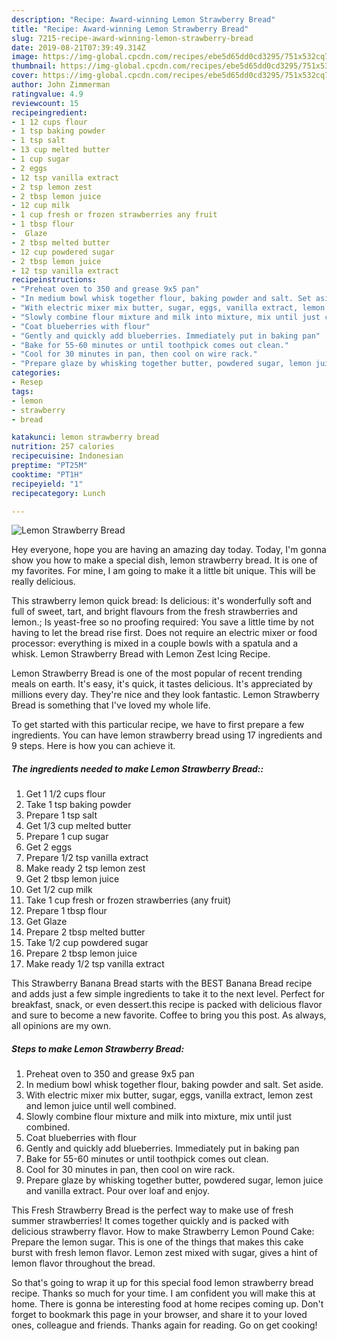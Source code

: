 ```yaml
---
description: "Recipe: Award-winning Lemon Strawberry Bread"
title: "Recipe: Award-winning Lemon Strawberry Bread"
slug: 7215-recipe-award-winning-lemon-strawberry-bread
date: 2019-08-21T07:39:49.314Z
image: https://img-global.cpcdn.com/recipes/ebe5d65dd0cd3295/751x532cq70/lemon-strawberry-bread-recipe-main-photo.jpg
thumbnail: https://img-global.cpcdn.com/recipes/ebe5d65dd0cd3295/751x532cq70/lemon-strawberry-bread-recipe-main-photo.jpg
cover: https://img-global.cpcdn.com/recipes/ebe5d65dd0cd3295/751x532cq70/lemon-strawberry-bread-recipe-main-photo.jpg
author: John Zimmerman
ratingvalue: 4.9
reviewcount: 15
recipeingredient:
- 1 12 cups flour
- 1 tsp baking powder
- 1 tsp salt
- 13 cup melted butter
- 1 cup sugar
- 2 eggs
- 12 tsp vanilla extract
- 2 tsp lemon zest
- 2 tbsp lemon juice
- 12 cup milk
- 1 cup fresh or frozen strawberries any fruit
- 1 tbsp flour
-  Glaze
- 2 tbsp melted butter
- 12 cup powdered sugar
- 2 tbsp lemon juice
- 12 tsp vanilla extract
recipeinstructions:
- "Preheat oven to 350 and grease 9x5 pan"
- "In medium bowl whisk together flour, baking powder and salt. Set aside."
- "With electric mixer mix butter, sugar, eggs, vanilla extract, lemon zest and lemon juice until well combined."
- "Slowly combine flour mixture and milk into mixture, mix until just combined."
- "Coat blueberries with flour"
- "Gently and quickly add blueberries. Immediately put in baking pan"
- "Bake for 55-60 minutes or until toothpick comes out clean."
- "Cool for 30 minutes in pan, then cool on wire rack."
- "Prepare glaze by whisking together butter, powdered sugar, lemon juice and vanilla extract. Pour over loaf and enjoy."
categories:
- Resep
tags:
- lemon
- strawberry
- bread

katakunci: lemon strawberry bread
nutrition: 257 calories
recipecuisine: Indonesian
preptime: "PT25M"
cooktime: "PT1H"
recipeyield: "1"
recipecategory: Lunch

---
```



![Lemon Strawberry Bread](https://img-global.cpcdn.com/recipes/ebe5d65dd0cd3295/751x532cq70/lemon-strawberry-bread-recipe-main-photo.jpg)

Hey everyone, hope you are having an amazing day today. Today, I'm gonna show you how to make a special dish, lemon strawberry bread. It is one of my favorites. For mine, I am going to make it a little bit unique. This will be really delicious.

This strawberry lemon quick bread: Is delicious: it&#39;s wonderfully soft and full of sweet, tart, and bright flavours from the fresh strawberries and lemon.; Is yeast-free so no proofing required: You save a little time by not having to let the bread rise first. Does not require an electric mixer or food processor: everything is mixed in a couple bowls with a spatula and a whisk. Lemon Strawberry Bread with Lemon Zest Icing Recipe.

Lemon Strawberry Bread is one of the most popular of recent trending meals on earth. It's easy, it's quick, it tastes delicious. It's appreciated by millions every day. They're nice and they look fantastic. Lemon Strawberry Bread is something that I've loved my whole life.


To get started with this particular recipe, we have to first prepare a few ingredients. You can have lemon strawberry bread using 17 ingredients and 9 steps. Here is how you can achieve it.

##### The ingredients needed to make Lemon Strawberry Bread::

1. Get 1 1/2 cups flour
1. Take 1 tsp baking powder
1. Prepare 1 tsp salt
1. Get 1/3 cup melted butter
1. Prepare 1 cup sugar
1. Get 2 eggs
1. Prepare 1/2 tsp vanilla extract
1. Make ready 2 tsp lemon zest
1. Get 2 tbsp lemon juice
1. Get 1/2 cup milk
1. Take 1 cup fresh or frozen strawberries (any fruit)
1. Prepare 1 tbsp flour
1. Get  Glaze
1. Prepare 2 tbsp melted butter
1. Take 1/2 cup powdered sugar
1. Prepare 2 tbsp lemon juice
1. Make ready 1/2 tsp vanilla extract


This Strawberry Banana Bread starts with the BEST Banana Bread recipe and adds just a few simple ingredients to take it to the next level. Perfect for breakfast, snack, or even dessert.this recipe is packed with delicious flavor and sure to become a new favorite. Coffee to bring you this post. As always, all opinions are my own. 

##### Steps to make Lemon Strawberry Bread:

1. Preheat oven to 350 and grease 9x5 pan
1. In medium bowl whisk together flour, baking powder and salt. Set aside.
1. With electric mixer mix butter, sugar, eggs, vanilla extract, lemon zest and lemon juice until well combined.
1. Slowly combine flour mixture and milk into mixture, mix until just combined.
1. Coat blueberries with flour
1. Gently and quickly add blueberries. Immediately put in baking pan
1. Bake for 55-60 minutes or until toothpick comes out clean.
1. Cool for 30 minutes in pan, then cool on wire rack.
1. Prepare glaze by whisking together butter, powdered sugar, lemon juice and vanilla extract. Pour over loaf and enjoy.


This Fresh Strawberry Bread is the perfect way to make use of fresh summer strawberries! It comes together quickly and is packed with delicious strawberry flavor. How to make Strawberry Lemon Pound Cake: Prepare the lemon sugar. This is one of the things that makes this cake burst with fresh lemon flavor. Lemon zest mixed with sugar, gives a hint of lemon flavor throughout the bread. 

So that's going to wrap it up for this special food lemon strawberry bread recipe. Thanks so much for your time. I am confident you will make this at home. There is gonna be interesting food at home recipes coming up. Don't forget to bookmark this page in your browser, and share it to your loved ones, colleague and friends. Thanks again for reading. Go on get cooking!
